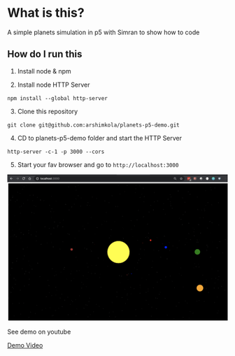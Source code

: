 # What is this?
A simple planets simulation in p5 with Simran to show how to code

## How do I run this

1. Install node & npm 

2. Install node HTTP Server

```
npm install --global http-server
```

3. Clone this repository

```
git clone git@github.com:arshimkola/planets-p5-demo.git
```

4. CD to planets-p5-demo folder and start the HTTP Server
```
http-server -c-1 -p 3000 --cors
```

5. Start your fav browser and go to `http://localhost:3000`

![Solar System](samplerun.png)

See demo on youtube 

[Demo Video](https://www.youtube.com/watch?v=dV3O32WkF1A)

